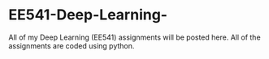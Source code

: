 # EE541-Deep-Learning-
All of my Deep Learning (EE541) assignments will be posted here.
All of the assignments are coded using python.
